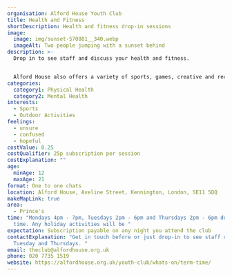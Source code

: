 ```yaml
---
organisation: Alford House Youth Club
title: Health and Fitness
shortDescription: Health and fitness drop-in sessions
image:
  image: img/sunset-570881__340.webp
  imageAlt: Two people jumping with a sunset behind
description: >-
  Drop in to see staff and discuss your health and fitness. 


  Alford House also offers a variety of sports, games, creative and recreational activities, such as art and music production. 
categories:
  category1: Physical Health
  category2: Mental Health
interests:
  - Sports
  - Outdoor Activities
feelings:
  - unsure
  - confused
  - hopeful
costValue: 0.25
costQualifier: 25p subscription per session
costExplanation: ""
age:
  minAge: 12
  maxAge: 21
format: One to one chats
location: Alford House, Aveline Street, Kennington, London, SE11 5DQ
makeMapLink: true
area:
  - Prince's
time: "Mondays 4pm - 7pm, Tuesdays 2pm - 6pm and Thursdays 2pm - 6pm during term
  time. Any holiday activities will be "
expectation: Subscription payable on any night you attend the club
contactExplanation: "Get in touch before or just drop-in to see staff on Monday,
  Tuesday and Thursdays. "
email: theclub@alfordhouse.org.uk
phone: 020 7735 1519
website: https://alfordhouse.org.uk/youth-club/whats-on/term-time/
---
```

